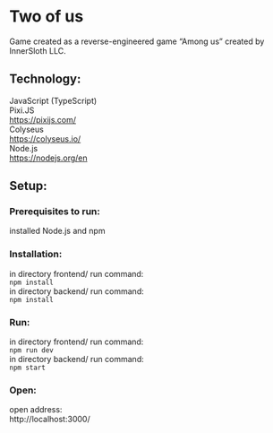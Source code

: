 # Two of us
Game created as a reverse-engineered game “Among us” created by InnerSloth LLC.

## Technology:
JavaScript (TypeScript)\
Pixi.JS\
https://pixijs.com/ \
Colyseus\
	https://colyseus.io/ \
Node.js\
	https://nodejs.org/en
 
## Setup:
### Prerequisites to run:
installed Node.js and npm
### Installation:
in directory frontend/ run command:\
`npm install`\
in directory backend/ run command:\
`npm install`
### Run:
in directory frontend/ run command:\
`npm run dev`\
in directory backend/ run command:\
`npm start`
### Open:
open address:\
http://localhost:3000/
